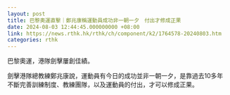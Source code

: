 ```yaml
---
layout: post
title: 巴黎奧運直擊｜鄭兆康稱運動員成功非一朝一夕　付出才修成正果
date: 2024-08-03 12:44:45.000000000 +08:00
link: https://news.rthk.hk/rthk/ch/component/k2/1764578-20240803.htm
categories: rthk
---
```


巴黎奧運，港隊劍擊屢創佳績。

劍擊港隊總教練鄭兆康說，運動員有今日的成功並非一朝一夕，是靠過去10多年不斷完善訓練制度、教練團隊，以及運動員的付出，才可以修成正果。
